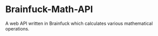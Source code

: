 # Brainfuck-Math-API
A web API written in Brainfuck which calculates various mathematical operations.
